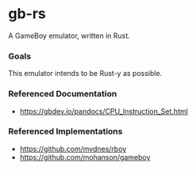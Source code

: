 # gb-rs

A GameBoy emulator, written in Rust.

### Goals
This emulator intends to be Rust-y as possible.

### Referenced Documentation
- https://gbdev.io/pandocs/CPU_Instruction_Set.html

### Referenced Implementations
- https://github.com/mvdnes/rboy
- https://github.com/mohanson/gameboy
